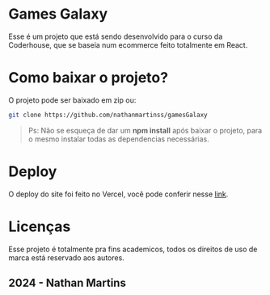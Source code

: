 # Games Galaxy

Esse é um projeto que está sendo desenvolvido para o curso da Coderhouse, que se baseia num ecommerce feito totalmente em React.

# Como baixar o projeto?

O projeto pode ser baixado em zip ou:

~~~Bash
git clone https://github.com/nathanmartinss/gamesGalaxy
~~~

>Ps: Não se esqueça de dar um **npm install** após baixar o projeto, para o mesmo instalar todas as dependencias necessárias.

# Deploy

O deploy do site foi feito no Vercel, você pode conferir nesse <a href="https://games-galaxy.vercel.app">link</a>.

# Licenças

Esse projeto é totalmente pra fins academicos, todos os direitos de uso de marca está reservado aos autores.

## 2024 - Nathan Martins
